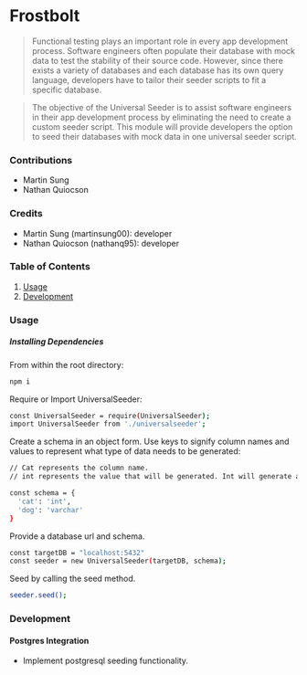 # Frostbolt

> Functional testing plays an important role in every app development process. Software engineers often populate their database with mock data to test the stability of their source code. However, since there exists a variety of databases and each database has its own query language, developers have to tailor their seeder scripts to fit a specific database.

> The objective of the Universal Seeder is to assist software engineers in their app development process by eliminating the need to create a custom seeder script. This module will provide developers the option to seed their databases with mock data in one universal seeder script.

### Contributions

- Martin Sung
- Nathan Quiocson

### Credits

- Martin Sung (martinsung00): developer
- Nathan Quiocson (nathanq95): developer

### Table of Contents

1. [Usage](#Usage)
2. [Development](#development)

### Usage

##### Installing Dependencies

From within the root directory:

```sh
npm i
```

Require or Import UniversalSeeder:

```sh
const UniversalSeeder = require(UniversalSeeder);
import UniversalSeeder from './universalseeder';
```

Create a schema in an object form. Use keys to signify column names and values to represent what type of data needs to be generated:

```sh
// Cat represents the column name.
// int represents the value that will be generated. Int will generate a number.

const schema = {
  'cat': 'int',
  'dog': 'varchar'
}
```

Provide a database url and schema.

```sh
const targetDB = "localhost:5432"
const seeder = new UniversalSeeder(targetDB, schema);
```

Seed by calling the seed method.

```sh
seeder.seed();
```

### Development

#### Postgres Integration

- Implement postgresql seeding functionality.
